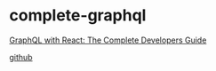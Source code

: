 # complete-graphql
[GraphQL with React: The Complete Developers Guide](https://www.udemy.com/course/graphql-with-react-course/)

[github](https://github.com/StephenGrider/GraphQLCasts)
